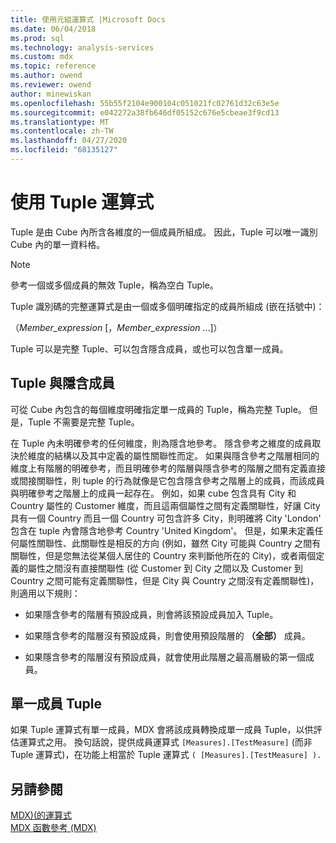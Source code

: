 ```yaml
---
title: 使用元組運算式 |Microsoft Docs
ms.date: 06/04/2018
ms.prod: sql
ms.technology: analysis-services
ms.custom: mdx
ms.topic: reference
ms.author: owend
ms.reviewer: owend
author: minewiskan
ms.openlocfilehash: 55b55f2104e900104c051021fc02761d32c63e5e
ms.sourcegitcommit: e042272a38fb646df05152c676e5cbeae3f9cd13
ms.translationtype: MT
ms.contentlocale: zh-TW
ms.lasthandoff: 04/27/2020
ms.locfileid: "68135127"
---
```

# <a name="using-tuple-expressions"></a>使用 Tuple 運算式


  Tuple 是由 Cube 內所含各維度的一個成員所組成。 因此，Tuple 可以唯一識別 Cube 內的單一資料格。  
  
> [!NOTE]  
>  參考一個或多個成員的無效 Tuple，稱為空白 Tuple。  
  
 Tuple 識別碼的完整運算式是由一個或多個明確指定的成員所組成 (嵌在括號中)：  
  
 （*Member_expression* [，*Member_expression* ...]）  
  
 Tuple 可以是完整 Tuple、可以包含隱含成員，或也可以包含單一成員。  
  
## <a name="tuples-and-implicit-members"></a>Tuple 與隱含成員  
 可從 Cube 內包含的每個維度明確指定單一成員的 Tuple，稱為完整 Tuple。 但是，Tuple 不需要是完整 Tuple。  
  
 在 Tuple 內未明確參考的任何維度，則為隱含地參考。 隱含參考之維度的成員取決於維度的結構以及其中定義的屬性關聯性而定。 如果與隱含參考之階層相同的維度上有階層的明確參考，而且明確參考的階層與隱含參考的階層之間有定義直接或間接關聯性，則 tuple 的行為就像是它包含隱含參考之階層上的成員，而該成員與明確參考之階層上的成員一起存在。 例如，如果 cube 包含具有 City 和 Country 屬性的 Customer 維度，而且這兩個屬性之間有定義關聯性，好讓 City 具有一個 Country 而且一個 Country 可包含許多 City，則明確將 City 'London' 包含在 tuple 內會隱含地參考 Country 'United Kingdom'。 但是，如果未定義任何屬性關聯性、此關聯性是相反的方向 (例如，雖然 City 可能與 Country 之間有關聯性，但是您無法從某個人居住的 Country 來判斷他所在的 City)，或者兩個定義的屬性之間沒有直接關聯性 (從 Customer 到 City 之間以及 Customer 到 Country 之間可能有定義關聯性，但是 City 與 Country 之間沒有定義關聯性)，則適用以下規則：  
  
-   如果隱含參考的階層有預設成員，則會將該預設成員加入 Tuple。  
  
-   如果隱含參考的階層沒有預設成員，則會使用預設階層的 **（全部）** 成員。  
  
-   如果隱含參考的階層沒有預設成員，就會使用此階層之最高層級的第一個成員。  
  
## <a name="one-member-tuples"></a>單一成員 Tuple  
 如果 Tuple 運算式有單一成員，MDX 會將該成員轉換成單一成員 Tuple，以供評估運算式之用。 換句話說，提供成員運算式 `[Measures].[TestMeasure]` (而非 Tuple 運算式)，在功能上相當於 Tuple 運算式 `( [Measures].[TestMeasure] ).`  
  
## <a name="see-also"></a>另請參閱  
 [MDX&#41;&#40;的運算式](../mdx/expressions-mdx.md)   
 [MDX 函數參考 &#40;MDX&#41;](../mdx/mdx-function-reference-mdx.md)  
  
  
